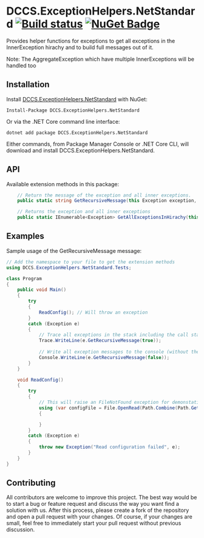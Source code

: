 # DCCS.ExceptionHelpers.NetStandard [![Build status](https://ci.appveyor.com/api/projects/status/pqftt8hnwdv0cssp?svg=true)](https://ci.appveyor.com/project/mgeramb/dccs-exceptionhelpers-netstandard) [![NuGet Badge](https://buildstats.info/nuget/DCCS.ExceptionHelpers.NetStandard)](https://www.nuget.org/packages/DCCS.ExceptionHelpers.NetStandard/)
Provides helper functions for exceptions to get all exceptions in the InnerException hirachy and to build full messages out of it.

Note: The AggregateException which have multiple InnerExceptions will be handled too

## Installation

Install [DCCS.ExceptionHelpers.NetStandard](https://www.nuget.org/packages/DCCS.ExceptionHelpers.NetStandard/) with NuGet:

    Install-Package DCCS.ExceptionHelpers.NetStandard

Or via the .NET Core command line interface:

    dotnet add package DCCS.ExceptionHelpers.NetStandard

Either commands, from Package Manager Console or .NET Core CLI, will download and install DCCS.ExceptionHelpers.NetStandard.

## API

Available extension methods in this package:


```csharp
    // Return the message of the exception and all inner exceptions.
    public static string GetRecursiveMessage(this Exception exception, bool includeCallstack, string separator = null)

    // Returns the exception and all inner exceptions
    public static IEnumerable<Exception> GetAllExceptionsInHirachy(this Exception exception)
```

## Examples

Sample usage of the GetRecursiveMessage message:

```csharp
// Add the namespace to your file to get the extension methods
using DCCS.ExceptionHelpers.NetStandard.Tests;

class Program
{
    public void Main()
    {
        try
        {
            ReadConfig(); // Will throw an exception
        }
        catch (Exception e)
        {
            // Trace all exceptions in the stack including the call stack
            Trace.WriteLine(e.GetRecursiveMessage(true));
                
            // Write all exception messages to the console (without the call stack)
            Console.WriteLine(e.GetRecursiveMessage(false)); 
        }
    }

    void ReadConfig()
    {
        try
        {
            // This will raise an FileNotFound exception for demonstation
            using (var configFile = File.OpenRead(Path.Combine(Path.GetTempPath(), @"NOTEXISTINGCONFIGFILE.XXX")))
            {

            }
        }
        catch (Exception e)
        {
            throw new Exception("Read configuration failed", e);
        }
    }
}
```

## Contributing
All contributors are welcome to improve this project. The best way would be to start a bug or feature request and discuss the way you want find a solution with us.
After this process, please create a fork of the repository and open a pull request with your changes. Of course, if your changes are small, feel free to immediately start your pull request without previous discussion. 
